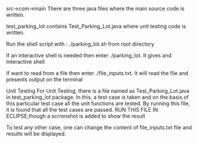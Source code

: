 src->com->main
There are three java files where the main source code is written.

test_parking_lot contains Test_Parking_Lot.java where unit testing code is written.



Run the shell script with : ./parking_lot.sh from root directory

If an interactive shell is needed then enter ./parking_lot. It gives and Interactive shell

If want to read from a file then enter ./file_inputs.txt. It will read the file and presents output on the terminal


Unit Testing
For Unit Testing, there is a file named as Test_Parking_Lot.java in test_parking_lot package.
In this, a test case is taken and on the basis of this particular test case all the unit  functions are tested.
   By running this file, it is found that all the test cases are passed.
RUN THIS FILE IN ECLIPSE,though a scrrenshot is added to show the result


To test any other case, one can change the content of file_inputs.txt file and results will be displayed.
